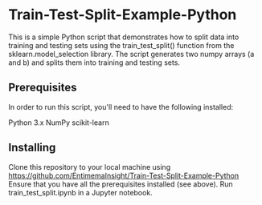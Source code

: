 # Train-Test-Split-Example-Python
This is a simple Python script that demonstrates how to split data into training and testing sets using the train_test_split() function from the sklearn.model_selection library. The script generates two numpy arrays (a and b) and splits them into training and testing sets.

## Prerequisites
In order to run this script, you'll need to have the following installed:

Python 3.x
NumPy
scikit-learn

## Installing
Clone this repository to your local machine using https://github.com/EntimemaInsight/Train-Test-Split-Example-Python
Ensure that you have all the prerequisites installed (see above).
Run train_test_split.ipynb in a Jupyter notebook.
